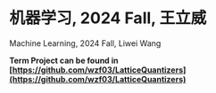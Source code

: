 # 机器学习, 2024 Fall, 王立威

Machine Learning, 2024 Fall, Liwei Wang

**Term Project can be found in [https://github.com/wzf03/LatticeQuantizers](https://github.com/wzf03/LatticeQuantizers)**
